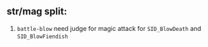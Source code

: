 ## str/mag split:
1. `battle-blow` need judge for magic attack for `SID_BlowDeath` and `SID_BlowFiendish`
